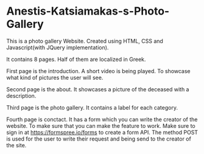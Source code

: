 # Anestis-Katsiamakas-s-Photo-Gallery


This is a photo gallery Website. Created using HTML, CSS and Javascript(with JQuery implementation).

It contains 8 pages. Half of them are localized in Greek.

First page is the introduction. A short video is being played. To showcase what kind of pictures the user will see.

Second page is the about. It showcases a picture of the deceased with a description.

Third page is the photo gallery. It contains a label for each category. 

Fourth page is conctact. It has a form which you can write the creator of the website. To make sure that you can make the feature to work. Make sure to sign in at https://formspree.io/forms to create a form API. The method POST is used for the user to write their request and being send to the creator of the site.
